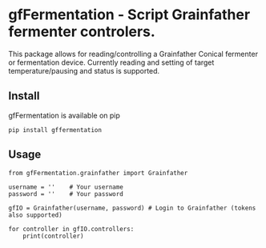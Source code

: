 # gfFermentation - Script Grainfather fermenter controlers.

This package allows for reading/controlling a Grainfather Conical fermenter or fermentation device. Currently reading and setting of target temperature/pausing and status is supported. 

## Install
gfFermentation is available on pip
```
pip install gffermentation
```


## Usage
```
from gfFermentation.grainfather import Grainfather

username = ''    # Your username
password = ''    # Your password

gfIO = Grainfather(username, password) # Login to Grainfather (tokens also supported)

for controller in gfIO.controllers:
    print(controller)
 ```
